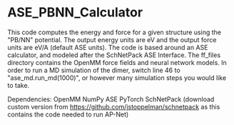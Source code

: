# ASE_PBNN_Calculator

This code computes the energy and force for a given structure using the "PB/NN" potential. The output energy units are eV and the output force units are eV/A (default ASE units). The code is based around an ASE calculator, and modeled after the SchNetPack ASE Interface. The ff_files directory contains the OpenMM force fields and neural network models. In order to run a MD simulation of the dimer, switch 
line 46 to "ase_md.run_md(1000)", or however many simulation steps you would like to take. 

Dependencies:
  OpenMM
  NumPy
  ASE
  PyTorch
  SchNetPack (download custom version from https://github.com/jstoppelman/schnetpack as this contains the code needed to run AP-Net)
